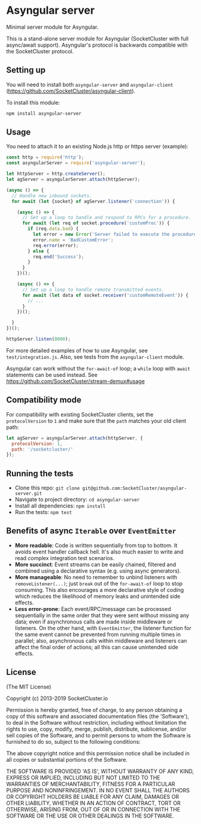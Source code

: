 # Asyngular server
Minimal server module for Asyngular.

This is a stand-alone server module for Asyngular (SocketCluster with full async/await support).
Asyngular's protocol is backwards compatible with the SocketCluster protocol.

## Setting up

You will need to install both ```asyngular-server``` and ```asyngular-client``` (https://github.com/SocketCluster/asyngular-client).

To install this module:
```bash
npm install asyngular-server
```

## Usage

You need to attach it to an existing Node.js http or https server (example):
```js
const http = require('http');
const asyngularServer = require('asyngular-server');

let httpServer = http.createServer();
let agServer = asyngularServer.attach(httpServer);

(async () => {
  // Handle new inbound sockets.
  for await (let {socket} of agServer.listener('connection')) {

    (async () => {
      // Set up a loop to handle and respond to RPCs for a procedure.
      for await (let req of socket.procedure('customProc')) {
        if (req.data.bad) {
          let error = new Error('Server failed to execute the procedure');
          error.name = 'BadCustomError';
          req.error(error);
        } else {
          req.end('Success');
        }
      }
    })();

    (async () => {
      // Set up a loop to handle remote transmitted events.
      for await (let data of socket.receiver('customRemoteEvent')) {
        // ...
      }
    })();

  }
})();

httpServer.listen(8000);
```

For more detailed examples of how to use Asyngular, see `test/integration.js`.
Also, see tests from the `asyngular-client` module.

Asyngular can work without the `for-await-of` loop; a `while` loop with `await` statements can be used instead.
See https://github.com/SocketCluster/stream-demux#usage

## Compatibility mode

For compatibility with existing SocketCluster clients, set the `protocolVersion` to `1` and make sure that the `path` matches your old client path:

```js
let agServer = asyngularServer.attach(httpServer, {
  protocolVersion: 1,
  path: '/socketcluster/'
});
```

## Running the tests

- Clone this repo: `git clone git@github.com:SocketCluster/asyngular-server.git`
- Navigate to project directory: `cd asyngular-server`
- Install all dependencies: `npm install`
- Run the tests: `npm test`

## Benefits of async `Iterable` over `EventEmitter`

- **More readable**: Code is written sequentially from top to bottom. It avoids event handler callback hell. It's also much easier to write and read complex integration test scenarios.
- **More succinct**: Event streams can be easily chained, filtered and combined using a declarative syntax (e.g. using async generators).
- **More manageable**: No need to remember to unbind listeners with `removeListener(...)`; just `break` out of the `for-await-of` loop to stop consuming. This also encourages a more declarative style of coding which reduces the likelihood of memory leaks and unintended side effects.
- **Less error-prone**: Each event/RPC/message can be processed sequentially in the same order that they were sent without missing any data; even if asynchronous calls are made inside middleware or listeners. On the other hand, with `EventEmitter`, the listener function for the same event cannot be prevented from running multiple times in parallel; also, asynchronous calls within middleware and listeners can affect the final order of actions; all this can cause unintended side effects.

## License

(The MIT License)

Copyright (c) 2013-2019 SocketCluster.io

Permission is hereby granted, free of charge, to any person obtaining a copy of this software and associated documentation files (the 'Software'), to deal in the Software without restriction, including without limitation the rights to use, copy, modify, merge, publish, distribute, sublicense, and/or sell copies of the Software, and to permit persons to whom the Software is furnished to do so, subject to the following conditions:

The above copyright notice and this permission notice shall be included in all copies or substantial portions of the Software.

THE SOFTWARE IS PROVIDED 'AS IS', WITHOUT WARRANTY OF ANY KIND, EXPRESS OR IMPLIED, INCLUDING BUT NOT LIMITED TO THE WARRANTIES OF MERCHANTABILITY, FITNESS FOR A PARTICULAR PURPOSE AND NONINFRINGEMENT. IN NO EVENT SHALL THE AUTHORS OR COPYRIGHT HOLDERS BE LIABLE FOR ANY CLAIM, DAMAGES OR OTHER LIABILITY, WHETHER IN AN ACTION OF CONTRACT, TORT OR OTHERWISE, ARISING FROM, OUT OF OR IN CONNECTION WITH THE SOFTWARE OR THE USE OR OTHER DEALINGS IN THE SOFTWARE.
